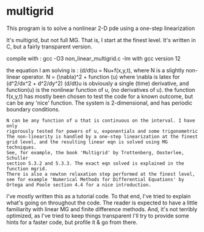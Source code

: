 # multigrid
This program is to solve a nonlinear 2-D pde using a one-step linearization 
 
   It's multigrid, but not full MG. That is, I start at the finest level.
   It's written in C, but a fairly transparent version.
 
  compile with : gcc -O3 non_linear_multigrid.c -lm 
  with gcc version 12
 
   the equation I am solving is :
      (d/dt)u = Nu+f(x,y,t), where N is a slightly non-linear operator.
      N = (\nabla)^2 + function (u)  where \nabla is latex for 
           (d^2/dx^2 + d^2/dy^2)
      (d/dt)u is obviously a single (time) derivative,
      and function(u) is the nonlinear function of u, (no derivatives of u).
      the function f(x,y,t) has mostly been chosen to test the code for a known
      outcome, but can be any 'nice' function.
    The system is 2-dimensional, and has periodic boundary conditions.
 
    N can be any function of u that is continuous on the interval. I have only
    rigorously tested for powers of u, exponentials and some trigonometric 
    The non-linearity is handled by a one-step linearization at the finest
    grid level, and the resulting linear eqn is solved using MG techniques.
    See, for example, the book 'Multigrid' by Trottenberg, Oosterlee, Schuller
    section 5.3.2 and 5.3.3. The exact eqn solved is explained in the
    function mgrid.
    There is also a newton relaxation step performed at the finest level,
    see for example 'Numerical Methods for Differential Equations' by
    Ortega and Poole section 4.4 for a nice introduction.
 
   I've mostly written this as a tutorial code. To that end, I've tried to
   explain what's going on throughout the code. The reader is expected to 
   have a little familiarity with linear MG and finite difference methods.
   And, it's not terribly optimized, as I've tried to keep things transparent
   I'll try to provide some hints for a faster code, but profile it & go from
   there.
 
 
